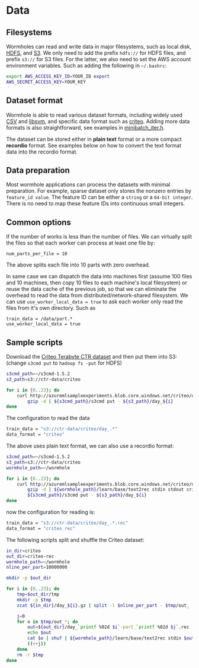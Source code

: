 # Data

## Filesystems

Wormholes can read and write data in major filesystems, such as local disk,
[HDFS](https://hadoop.apache.org/docs/stable/hadoop-project-dist/hadoop-hdfs/HdfsUserGuide.html),
and [S3](http://aws.amazon.com/s3/). We only need to add the prefix `hdfs://`
for HDFS files, and prefix `s3://` for S3 files. For the latter, we also need to
set the AWS account environment variables. Such as adding the following in
`~/.bashrc`:

```bash
export AWS_ACCESS_KEY_ID=YOUR_ID export
AWS_SECRET_ACCESS_KEY=YOUR_KEY
```

## Dataset format

Wormhole is able to read various dataset formats, including widely used
[CSV](https://en.wikipedia.org/wiki/Comma-separated_values) and
[libsvm](http://www.csie.ntu.edu.tw/~cjlin/libsvmtools/datasets/), and specific
data format such as
[criteo](https://www.kaggle.com/c/criteo-display-ad-challenge/data). Adding more
data formats is also straightforward, see examples in
[minibatch_iter.h](../base/minibatch_iter.h).

The dataset can be stored either in **plain text** format or a more compact
**recordio** format. See examples below on how to convert the text format data into
the recordio format.


## Data preparation

Most wormhole applications can process the datasets with minimal
preparation. For example, sparse dataset only stores the nonzero entries by
`feature_id value`. The feature ID can be either a `string` or a `64-bit
integer`. There is no need to map these feature IDs into continuous small
integers.

## Common options

If the number of works is less than the number of files. We can virtually split
the files so that each worker can process at least one file by:

```
num_parts_per_file = 10
```

The above splits each file into 10 parts with zero overhead.

In same case we can dispatch the data into machines first (assume 100 files and
10 machines, then copy 10 files to each machine's local filesystem) or reuse the
data cache of the previous job, so that we can eliminate the overhead to read
the data from distributed/network-shared filesystem. We can use
`use_worker_local_data = true` to ask each worker only read the files from it's
own directory. Such as

```
train_data = /data/part.*
use_worker_local_data = true
```


## Sample scripts

Download the
[Criteo Terabyte CTR dataset](http://labs.criteo.com/downloads/download-terabyte-click-logs/)
and then put them into S3: (change `s3cmd put` to `hadoop fs -put` for HDFS)

```bash
s3cmd_path=~/s3cmd-1.5.2
s3_path=s3://ctr-data/criteo

for i in {0..23}; do
    curl http://azuremlsampleexperiments.blob.core.windows.net/criteo/day_${i}.gz | \
        gzip -d | ${s3cmd_path}/s3cmd put - ${s3_path}/day_${i}
done
```

The configuration to read the data

```bash
train_data = "s3://ctr-data/criteo/day_.*"
data_format = "criteo"
```

The above uses plain text format, we can also use a recordio format:

```bash
s3cmd_path=~/s3cmd-1.5.2
s3_path=s3://ctr-data/criteo
wormhole_path=~/wormhole

for i in {0..23}; do
    curl http://azuremlsampleexperiments.blob.core.windows.net/criteo/day_${i}.gz | \
        gzip -d | ${wormhole_path}/learn/base/text2rec stdin stdout criteo | \
        ${s3cmd_path}/s3cmd put - ${s3_path}/day_${i}
done
```

now the configuration for reading is:

```bash
train_data = "s3://ctr-data/criteo/day_.*.rec"
data_format = "criteo_rec"
```

The following scripts split and shuffle the Criteo dataset:

```bash
in_dir=criteo
out_dir=criteo-rec
wormhole_path=~/wormhole
nline_per_part=10000000

mkdir -p $out_dir

for i in {0..23}; do
    tmp=$out_dir/tmp
    mkdir -p $tmp
    zcat ${in_dir}/day_${i}.gz | split -l $nline_per_part - $tmp/out_

    j=0
    for o in $tmp/out_*; do
        out=${out_dir}/day_`printf %02d $i`-part_`printf %02d $j`.rec
        echo $out
        cat $o | shuf | ${wormhole_path}/learn/base/text2rec stdin $out criteo
        ((++j))
    done
    rm -r $tmp
done
```

